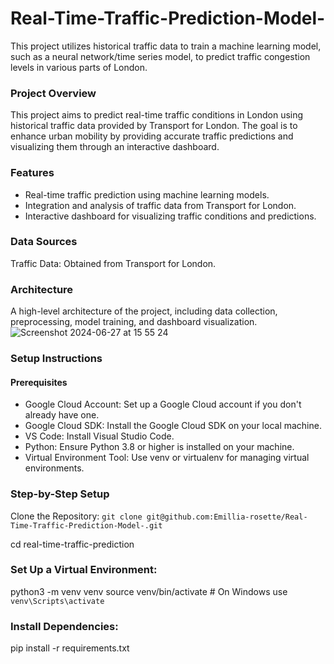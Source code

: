 # Real-Time-Traffic-Prediction-Model-
This project utilizes historical traffic data to train a machine learning model, such as a neural network/time series model, to predict traffic congestion levels in various parts of London.

### Project Overview
This project aims to predict real-time traffic conditions in London using historical traffic data provided by Transport for London. The goal is to enhance urban mobility by providing accurate traffic predictions and visualizing them through an interactive dashboard.

### Features
- Real-time traffic prediction using machine learning models.
-  Integration and analysis of traffic data from Transport for London.
- Interactive dashboard for visualizing traffic conditions and predictions.

### Data Sources
Traffic Data: Obtained from Transport for London.

### Architecture
A high-level architecture of the project, including data collection, preprocessing, model training, and dashboard visualization.
![Screenshot 2024-06-27 at 15 55 24](https://github.com/Emillia-rosette/Real-Time-Traffic-Prediction-Model-/assets/36535655/e37e5591-8989-4850-a28c-0b977ce562f6)


### Setup Instructions
#### Prerequisites
- Google Cloud Account: Set up a Google Cloud account if you don't already have one.
- Google Cloud SDK: Install the Google Cloud SDK on your local machine.
- VS Code: Install Visual Studio Code.
- Python: Ensure Python 3.8 or higher is installed on your machine.
- Virtual Environment Tool: Use venv or virtualenv for managing virtual environments.


### Step-by-Step Setup
Clone the Repository: `git clone git@github.com:Emillia-rosette/Real-Time-Traffic-Prediction-Model-.git`

cd real-time-traffic-prediction


###  Set Up a Virtual Environment:

python3 -m venv venv
source venv/bin/activate  # On Windows use `venv\Scripts\activate`

###  Install Dependencies:
pip install -r requirements.txt

